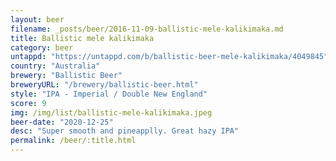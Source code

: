 ```yaml
---
layout: beer
filename: _posts/beer/2016-11-09-ballistic-mele-kalikimaka.md
title: Ballistic mele kalikimaka
category: beer
untappd: "https://untappd.com/b/ballistic-beer-mele-kalikimaka/4049845"
country: "Australia"
brewery: "Ballistic Beer"
breweryURL: "/brewery/ballistic-beer.html"
style: "IPA - Imperial / Double New England"
score: 9
img: /img/list/ballistic-mele-kalikimaka.jpeg
beer-date: "2020-12-25"
desc: "Super smooth and pineapplly. Great hazy IPA"
permalink: /beer/:title.html
---
```

